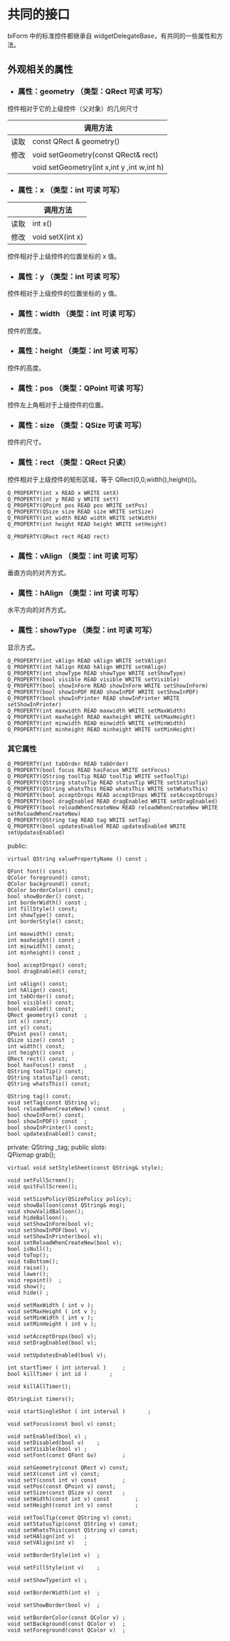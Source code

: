 # 共同的接口

biForm 中的标准控件都继承自 widgetDelegateBase，有共同的一些属性和方法。

## 外观相关的属性

- ### 属性：geometry （类型：QRect 可读 可写）

控件相对于它的上级控件（父对象）的几何尺寸

| |调用方法|
| - | - |
|读取|const QRect & geometry()|
|修改|void setGeometry(const QRect& rect)|
|	   |void setGeometry(int x,int y ,int w,int h)|

- ### 属性：x （类型：int 可读 可写）

| |调用方法|
| - | - |
|读取|int x()|
|修改|void setX(int x)|

控件相对于上级控件的位置坐标的 x 值。

- ### 属性：y （类型：int 可读 可写）

控件相对于上级控件的位置坐标的 y 值。

- ### 属性：width （类型：int 可读 可写）

控件的宽度。

- ### 属性：height （类型：int 可读 可写）

控件的高度。

- ### 属性：pos （类型：QPoint 可读 可写）

控件左上角相对于上级控件的位置。

- ### 属性：size （类型：QSize 可读 可写）

控件的尺寸。

- ### 属性：rect （类型：QRect 只读）

控件相对于上级控件的矩形区域，等于 QRect(0,0,width(),height())。



	Q_PROPERTY(int x READ x WRITE setX)
	Q_PROPERTY(int y READ y WRITE setY)
	Q_PROPERTY(QPoint pos READ pos WRITE setPos)
	Q_PROPERTY(QSize size READ size WRITE setSize)
	Q_PROPERTY(int width READ width WRITE setWidth)
	Q_PROPERTY(int height READ height WRITE setHeight)

	Q_PROPERTY(QRect rect READ rect) 


- ### 属性：vAlign （类型：int 可读 可写）

垂直方向的对齐方式。

- ### 属性：hAlign （类型：int 可读 可写）

水平方向的对齐方式。

- ### 属性：showType （类型：int 可读 可写）

显示方式。


	Q_PROPERTY(int vAlign READ vAlign WRITE setVAlign)
	Q_PROPERTY(int hAlign READ hAlign WRITE setHAlign)	
	Q_PROPERTY(int showType READ showType WRITE setShowType)
	Q_PROPERTY(bool visible READ visible WRITE setVisible)
	Q_PROPERTY(bool showInForm READ showInForm WRITE setShowInForm)
	Q_PROPERTY(bool showInPDF READ showInPDF WRITE setShowInPDF)
	Q_PROPERTY(bool showInPrinter READ showInPrinter WRITE setShowInPrinter)
	Q_PROPERTY(int maxwidth READ maxwidth WRITE setMaxWidth)
	Q_PROPERTY(int maxheight READ maxheight WRITE setMaxHeight)
	Q_PROPERTY(int minwidth READ minwidth WRITE setMinWidth)
	Q_PROPERTY(int minheight READ minheight WRITE setMinHeight)

### 其它属性

	Q_PROPERTY(int tabOrder READ tabOrder)
	Q_PROPERTY(bool focus READ hasFocus WRITE setFocus)
	Q_PROPERTY(QString toolTip READ toolTip WRITE setToolTip)
	Q_PROPERTY(QString statusTip READ statusTip WRITE setStatusTip)
	Q_PROPERTY(QString whatsThis READ whatsThis WRITE setWhatsThis)	
	Q_PROPERTY(bool acceptDrops READ acceptDrops WRITE setAcceptDrops)
	Q_PROPERTY(bool dragEnabled READ dragEnabled WRITE setDragEnabled)
	Q_PROPERTY(bool reloadWhenCreateNew READ reloadWhenCreateNew WRITE setReloadWhenCreateNew)
	Q_PROPERTY(QString tag READ tag WRITE setTag)	
	Q_PROPERTY(bool updatesEnabled READ updatesEnabled WRITE setUpdatesEnabled)

public:
	
	virtual QString valuePropertyName () const ;

	QFont font() const;
	QColor foreground() const;
	QColor background() const;
	QColor borderColor() const;
	bool showBorder() const;
	int borderWidth() const	;
	int fillStyle() const;
	int showType() const;
	int borderStyle() const;

	int maxwidth() const;
	int maxheight() const ;
	int minwidth() const;
	int minheight() const ;

	bool acceptDrops() const;
	bool dragEnabled() const;
	
	int vAlign() const;
	int hAlign() const;
	int tabOrder() const;
	bool visible() const;
	bool enabled() const;
	QRect geometry() const	;
	int x() const;
	int y() const;
	QPoint pos() const;
	QSize size() const	;
	int width() const;
	int height() const	;
	QRect rect() const;
	bool hasFocus() const	;
	QString toolTip() const;
	QString statusTip() const;
	QString whatsThis() const;

	QString tag() const;
	void setTag(const QString v);
	bool reloadWhenCreateNew() const	;
	bool showInForm() const;
	bool showInPDF() const	;
	bool showInPrinter() const;
	bool updatesEnabled() const;

private:
	QString _tag;
public slots:	
	QPixmap grab();

	virtual void setStyleSheet(const QString& style);

	void setFullScreen();
	void quitFullScreen();

	void setSizePolicy(QSizePolicy policy);
	void showBalloon(const QString& msg);
	void showValidBalloon();
	void hideBalloon();
	void setShowInForm(bool v);
	void setShowInPDF(bool v);
	void setShowInPrinter(bool v);
	void setReloadWhenCreateNew(bool v);
	bool isNull();
	void toTop();
    void toBottom();
	void raise();
	void lower();
	void repaint()	;
	void show();
    void hide()	;

	void setMaxWidth ( int v );
	void setMaxHeight ( int v );
	void setMinWidth ( int v );
	void setMinHeight ( int v );

	void setAcceptDrops(bool v);
	void setDragEnabled(bool v);

	void setUpdatesEnabled(bool v);

	int startTimer ( int interval )		;
	bool killTimer ( int id )		;

	void killAllTimer();

	QStringList timers();

	void startSingleShot ( int interval )		;

	void setFocus(const bool v) const;

	void setEnabled(bool v)	;
	void setDisabled(bool v)	;
	void setVisible(bool v)	;
	void setFont(const QFont &v)		;

	void setGeometry(const QRect v) const;
	void setX(const int v) const;
	void setY(const int v) const		;
	void setPos(const QPoint v) const;
	void setSize(const QSize v) const	;
	void setWidth(const int v) const		;
	void setHeight(const int v) const		;
		
	void setToolTip(const QString v) const;
	void setStatusTip(const QString v) const;
	void setWhatsThis(const QString v) const;
	void setHAlign(int v)	;
	void setVAlign(int v)	;

	void setBorderStyle(int v)	;

	void setFillStyle(int v)	;

	void setShowType(int v)	;

	void setBorderWidth(int v)	;

	void setShowBorder(bool v)	;

	void setBorderColor(const QColor v)	;
	void setBackground(const QColor v)	;
	void setForeground(const QColor v)	;


